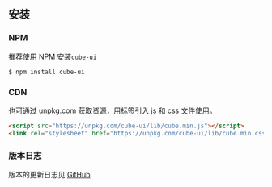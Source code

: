## 安装


### NPM

推荐使用 NPM 安装`cube-ui`

```shell
$ npm install cube-ui
```


### CDN

也可通过 unpkg.com 获取资源，用标签引入 js 和 css 文件使用。

```html
<script src="https://unpkg.com/cube-ui/lib/cube.min.js"></script>
<link rel="stylesheet" href="https://unpkg.com/cube-ui/lib/cube.min.css">
```

### 版本日志

版本的更新日志见 [GitHub](https://github.com/didi/cube-ui/releases)
